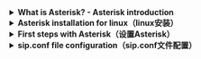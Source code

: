 <details>
      <summary><b>What is Asterisk? - Asterisk introduction</b></summary>
Asterisk是PBX（私有分支交换机）的开源软件实现。像任何PBX一样，它允许许多连接的电话相互呼叫，并连接到包括PSTN，ISDN或VoIP提供商的其他电话服务。
Asterisk名称指的是“ *”符号，在Unix和DOS命令行语法中是“通配符”，表示语音网络中非常通用的组件的符号。Asterisk允许多个分组语音协议进行交互，并提供带有用于添加新应用程序的API的模块化设计，这使Asterisk成为融合电信领域的真正通配符。

Asterisk具有GPL许可证。Digium的Mark Spencer最初创建了Asterisk，并且仍然是其主要的维护者，尽管其他程序员也贡献了新功能，并报告了错误。Asterisk最初是为Linux操作系统设计的，现在也可以在OpenBSD，FreeBSD，Mac OS X，Sun Solaris和Microsoft Windows上运行，尽管Linux是“本机”平台，但在这些平台中得到最好的支持。

Asterisk是一个开放源代码融合电信平台，旨在允许不同类型的IP电话硬件，中间件和软件始终保持相互连接。它提供了多层，可以在较低层管理TDM和分组语音，同时为PBX和IVR等电话应用程序提供高度灵活的平台。星号可以桥接和转换不同类型的VoIP协议，例如SIP，MGCP和H.323。同时，它可以提供功能齐全的服务器平台，用于预测性拨号，自定义IVR，远程和中心局PBX以及会议。


通过支持传统电话和VoIP电话服务的混合，Asterisk允许部署人员有效地构建新的电话系统，或将现有系统逐步迁移到新技术。一些站点正在使用Asterisk服务器来替换老化的专用PBX。其他提供附加功能（例如语音邮件或电话菜单）或通过在Internet上进行长途通话来削减成本的工具

 </details>
 <details>
      <summary><b>Asterisk installation for linux（linux安装）</b></summary>

```
wget http://downloads.asterisk.org/pub/telephony/asterisk/releases/asterisk-1.6.2.20.tar.gz
tar -zxvf asterisk-1.6.2.20.tar.gz
rm -f asterisk-1.6.2.20.tar.gz
cd asterisk-1.6.2.20
./configure
make
make install
```
第一次使用命令安装Asterisk PBX的示例
"make samples"
但是，请注意！此命令将重写您已经拥有的所有配置文件。

然后，您可以使用以下命令启动Asterisk PBX
asterisk -vvvc

您可能会在屏幕上看到很多消息。（“ vvv”表示“非常非常冗长”），“ c”字母在所有消息的末尾向我们显示控制台命令行，如下例所示。
*CLI>

到此为止Asterisk已经正在运行，寻找帮助可以输入help命令

您还可以在linux命令行中使用命令“ man asterisk”来获取有关如何启动和停止Asterisk服务器的信息。

Asterisk配置文件已安装在/ etc / asterisk目录中，您可以在其中找到很多信息。

现在，我们将通过一些简单的测试来验证Asterisk是否可以正常运行：

我们必须配置一个软件电话，例如SJPhone（有关Sjphone配置中有关其配置的更多信息），以便在我们自己的Asterisk服务器中注册。默认安装有两个用户可以使用。
A: user: 3000 password=anything works
B: user: 3001 password=anything works

当我们对其进行了正确的配置并且用户已经在我们的Asterisk服务器中注册后，该进行一些在默认分机拨号计划中定义的呼叫了。

```
1000 - Main menu
1234 - Transfer the call to the console (you could see the call at the console command line)
1235 - Console voicemail
1236 - Call to the console command line

3000 - Call to 3000 SIP user
3001 - Call to 3001 SIP user

500 - Call to Digium

600 - Echo test

8500 - Voicemail menu

99990 AGI test
99991 EAGI test
99992 Tell the hour
99999 Music

700 Parked call
701-720 Parking calls
```
一个有趣的测试是在两台不同的计算机中配置2部软电话：一台使用3000用户，另一台使用3001用户并互相通话。如果可行，您已准备好在Asterisk的第一步中学习如何配置Asterisk并创建新用户和拨号计划。

  </details>
     
 <details>
      <summary><b>First steps with Asterisk（设置Asterisk）</b></summary>
    现在Asterisk已安装并正在运行，因此我们将通过示例学习我们可以做的第一件事。在此示例中，我们将创建两个具有扩展名和语音邮件的新用户。

1. 创建2个新的SIP用户。

例如，用户“ 20000”和“ 20100”的密码为“ a20000b”和“ b20100a”，

在sip.conf文件末尾添加以下

```
[20000]
type=friend
secret=a20000b
qualify=yes
nat=no
host=dynamic
canreinvite=no
context=miprimerejemplo
mailbox=20000@miprimerbuzon

[20100]
type=friend
secret=b20100a
qualify=yes
nat=no
host=dynamic
canreinvite=no
context=myfirstexample
mailbox=20100@myfirstvoicemail
```

2. Create the extensions for the 2 users

创建扩展名要为用户创建扩展名，我们需要修改文件extensions.conf。如果我们拨打20100，我们应该联系20000用户，如果拨打20100，我们应该联系用户20100。我们还创建一个特殊的分机“ 30000”来访问语音邮件主菜单。

因此，我们将以下行添加到extensions.conf文件的末尾

```
[mifirstexample]
exten => 20000,1,Dial(SIP/20000,30,Ttm)
exten => 20000,2,Hangup
exten => 20000,102,Voicemail(20000)
exten => 20000,103,Hangup

exten => 20100,1,Dial(SIP/20100,30,Ttm)
exten => 20100,2,Hangup
exten => 20100,102,Voicemail(20100)
exten => 20100,103,Hangup

exten => 30000,1,VoicemailMain
```

3. Create the voicemail fot the users
创建语音邮件现在，我们为两个用户创建语音邮件，并在voicemail.conf文件中为他们提供密码。我们将20000邮件的密码设为1234，将20100邮件的密码设为4321

```
[myfirstvoicemail]
20000 => 1234,Peter,peter@midomain.com
20100 => 4321,John,john@midomain.com
```

4. Restart Asterisk server

5. Configure a softphone
现在，我们配置一台或两台软件电话，并进行测试以在不可用时互相呼叫或在语音信箱中发送消息。我们还应该拨打30000号码收听我们的消息。有关如何配置软件电话（例如sjphone）的更多信息，请转到http://www.en.voipforo.com/Telephones/sjphone-configuration.php


   </details>

<details>
      <summary><b>sip.conf file configuration（sip.conf文件配置）</b></summary>
在sip.conf文件中，我们可以配置与SIP协议相关的所有内容。添加新的SIP用户或定义SIP提供程序。
例如，sip.conf文件的简单示例：

```
general]
context=default
port=5060 ; UDP port for Asterisk
bindaddr=0.0.0.0 ; If we want to specify only an IP (if a computer has three different IPs) 0.0.0.0 means any IP
srvlookup=yes ; Enable DNS SRV server

[peter]
type=friend
secret=welcome
qualify=yes ;latency must be under 2000ms.
nat=no ; Telephone without NAT
host=dynamic ; the devices can be registered with different IPs each time
canreinvite=no ; Asterisk by default redirects
context=internal ; the context of the extensions.conf file

```

sip.conf文件以[general]节开头，具有每个用户和对等方（providers）的默认配置。可以在每个用户或对等方的特定配置中覆盖默认值

- 通常，SIP服务器使用端口5060 UDP。这就是为什么我们使用port = 5060的原因。有时，例如，如果我们将SER（Sip Express路由器）与Asterisk一起使用，我们应该更改端口号。

- DNS是一种管理逻辑地址以便解决的方法。这样就可以在不更改逻辑地址的情况下将呼叫引至不同的地方。使用DNS SRV，我们具有DNS的优势，而如果我们给定“ no”值，则无法路由基于域的呼叫。使用srvlookup = yes激活服务是一个好主意。

每个扩展名由用户或对等体或朋友定义，并以[]之间的名称进行调用

- "user" 类型用于验证传入呼叫，即“对等”用于拨出电话，两者都用作“朋友”。在示例中，我们有一个名为“ peter”的“ friend”扩展名。它可以打入和打出电话。
- "secret" 用于验证的密码，在这种情况下是受欢迎
- Asterisk服务器与电话之间的等待时间可以用qualify = yes进行监视，以确定何时可以到达设备。如果设备的等待时间小于2000毫秒（2秒），则Asterisk默认认为存在该设备。可以用毫秒数代替“yes”来更改该值。
- 如果扩展名位于路由器或防火墙之类的进行NAT（网络地址转换）的设备后面，则“ nat = yes”会强制Asterisk忽略现场联系信息，它将使用软件包的来源地址。
-  如果我们将 "host=dynamic"表示电话将能够通过任何IP地址进行连接。我们可以限制该用户仅使用IP或域名进行访问。如果我们输入“ host = static”，则用户无需使用“ secret”中提供的密码进行注册。
- 在SIP中，邀请消息用于建立呼叫以及重定向音频或视频。同一会话中初始邀请消息之后的任何邀请消息均被视为重新邀请。例如，连接了两个用户，其中一个处于活动状态的保持音乐（MoH），因为他想停止对话。因此，Asterisk重新邀请了第二位用户。后来，第一个用户想要跟进呼叫，并向Asterisk发送重新邀请消息，然后发送给第二个用户，并且两者都重新连接。使用canreinvite = no。强制Asterisk位于中间，不允许最终点直接交换消息RTP。

最后，context = internal显示了将在其中执行此扩展指令的上下文。这与文件extensions.conf的上下文有关，该文件为该上下文提供了拨号计划。因此，“ external”上下文必须存在于文件extensions.conf中，否则我们不应该创建它。几个扩展可以具有相同的上下文。

高级选项：

在以下各列中，我们可以配置“ user”和“ peer”类型。在“friend”的情况下，两列都是可能的，因为朋友是user+peer。

<table width="100%" border="1" cellpadding="0" cellspacing="0" class="normal">
                <tbody><tr class="titulo_post_peq">
                  <td width="16%"><div align="left">User</div></td>
                  <td width="14%"><strong>Peer </strong></td>
                  <td width="70%">Explicación y opciones </td>
                </tr>
                <tr>
                  <td><strong>context</strong></td>
                  <td><strong>context</strong></td>
                  <td>Context in the dialplan (extensions.conf) for a peer or a user.</td>
                </tr>
                <tr>
                  <td><strong>permit</strong></td>
                  <td><strong>permit</strong></td>
                  <td> Allow an IP address</td>
                </tr>
                <tr>
                  <td><strong>deny</strong></td>
                  <td><strong>deny</strong></td>
                  <td>Deny an IP address</td>
                </tr>
                <tr>
                  <td><strong>secret</strong></td>
                  <td><strong>secret</strong></td>
                  <td>Password for registration</td>
                </tr>
                <tr>
                  <td><strong>md5secret</strong></td>
                  <td><strong>md5secret</strong></td>
                  <td>Password with md5 </td>
                </tr>
                <tr>
                  <td><strong>dtmfmode</strong></td>
                  <td><strong>dtmfmode</strong></td>
                  <td>the way dtmf are sent. it could be "RFC2833" or "INFO" </td>
                </tr>
                <tr>
                  <td><strong>canreinvite</strong></td>
                  <td><strong>canreinvite</strong></td>
                  <td>With"yes" Asterisk is forced to be in the middle not allowing that the final points interchange messages RTP directly. . </td>
                </tr>
                <tr>
                  <td><strong>nat</strong></td>
                  <td><strong>nat</strong></td>
                  <td>"yes" alert that the devices is behind NAT</td>
                </tr>
                <tr>
                  <td><strong>callgroup</strong></td>
                  <td><strong>callgroup</strong></td>
                  <td> Defines a callgroup</td>
                </tr>
                <tr>
                  <td><strong>pickupgroup</strong></td>
                  <td><strong>pickupgroup</strong></td>
                  <td> Defines a callgroup in a pickup() application</td>
                </tr>
                <tr>
                  <td><strong>language</strong></td>
                  <td><strong>language</strong></td>
                  <td>Defines a country signals and voices. It must be present in the indications.conf file</td>
                </tr>
                <tr>
                  <td><strong>allow</strong></td>
                  <td><strong>allow</strong></td>
                  <td>allow a codec. Some codesc for the same user are possible. values:<br>
"allow=all" ,"allow=alaw", "allow=ulaw", "allow=g723.1" ; allow="g729" , "allow=ilbc" , "allow=gsm".</td>
                </tr>
                <tr>
                  <td><strong>disallow</strong></td>
                  <td><strong>disallow</strong></td>
                  <td>disallow a codec. Some values that allow</td>
                </tr>
                <tr>
                  <td><strong>insecure</strong></td>
                  <td><strong>insecure</strong></td>
                  <td> Defines the way the connections with peers are managed. It has these values very|yes|no|invite|port. "no" is the default value that means that authentication is compulsory. </td>
                </tr>
                <tr>
                  <td><strong>trustpid</strong></td>
                  <td><strong>trustpid</strong></td>
                  <td> If the <strong>Remote-Party-ID </strong> is trusted. By default "no" </td>
                </tr>
                <tr>
                  <td><strong>progressinband</strong></td>
                  <td><strong>progressinband</strong></td>
                  <td> If inband signals must be generated. By default <strong>never </strong> </td>
                </tr>
                <tr>
                  <td><strong>promiscredir</strong></td>
                  <td><strong>promiscredir</strong></td>
                  <td>Redirections 302 are supported. By default "no" </td>
                </tr>
                <tr>
                  <td><strong>callerid</strong></td>
                  <td>&nbsp;</td>
                  <td>Defines the identifier when there is no other information available</td>
                </tr>
                <tr>
                  <td><strong>accountcode</strong></td>
                  <td>&nbsp;</td>
                  <td>Users can be associated with an accountcode . For billing purposes. </td>
                </tr>
                <tr>
                  <td><strong>amaflags</strong></td>
                  <td>&nbsp;</td>
                  <td>To CDR and billing purpouses It can be "default", "omit", "billing", or "documentation"</td>
                </tr>
                <tr>
                  <td><strong>incominglimit</strong></td>
                  <td>&nbsp;</td>
                  <td>Limit of simultaneous calls</td>
                </tr>
                <tr>
                  <td><strong>restrictcid</strong></td>
                  <td>&nbsp;</td>
                  <td>To hide the caller ID. Deprecated</td>
                </tr>
                <tr>
                  <td>&nbsp;</td>
                  <td><strong>mailbox</strong></td>
                  <td> Voicemail extension</td>
                </tr>
                <tr>
                  <td>&nbsp;</td>
                  <td><strong>username</strong></td>
                  <td>If Asterisk acts like SIP client is the user name showed to the calling SIP server.</td>
                </tr>
                <tr>
                  <td>&nbsp;</td>
                  <td><strong>fromdomain</strong></td>
                  <td> From field of SIP messages</td>
                </tr>
                <tr>
                  <td>&nbsp;</td>
                  <td><strong>regexten</strong></td>
                  <td>&nbsp;</td>
                </tr>
                <tr>
                  <td>&nbsp;</td>
                  <td><strong>fromuser</strong></td>
                  <td>User From field of SIP messages</td>
                </tr>
                <tr>
                  <td>&nbsp;</td>
                  <td><strong>host</strong></td>
                  <td>adress or host of the remote devices. it can be:<br>
      - An IP address or a host<br>
      - "dynamic" - any IP with password<br>
      - "static" - any IP without password</td>
                </tr>
                <tr>
                  <td>&nbsp;</td>
                  <td><strong>mask</strong></td>
                  <td>&nbsp;</td>
                </tr>
                <tr>
                  <td>&nbsp;</td>
                  <td><strong>port</strong></td>
                  <td>UDP port<span class="textoca"></span></td>
                </tr>
                <tr>
                  <td>&nbsp;</td>
                  <td><strong>qualify</strong></td>
                  <td>to determine when the device can be reached</td>
                </tr>
                <tr>
                  <td>&nbsp;</td>
                  <td><strong>defaultip</strong></td>
                  <td> default IP of the <strong>host= </strong> when "dynamic" is selected</td>
                </tr>
                <tr>
                  <td>&nbsp;</td>
                  <td><strong>rtptimeout</strong></td>
                  <td>Timeout that ends the call when there is no RTP traffic</td>
                </tr>
                <tr>
                  <td>&nbsp;</td>
                  <td><strong>rtpholdtimeout</strong></td>
                  <td>Timeout that ends the call when there is no RTP traffic on hold</td>
                </tr>
              </tbody></table>

```
Ejemplos:

[grandstream1]
type=friend ; is both peer and user
context=mycontext ; context name
username=grandstream1 ; usually the same as the section
fromuser=grandstream1 ; overwrites caller-ID
callerid=John Smith<1234>
host=192.168.0.23 ; a private IP of a LAN
nat=no ; no NAT
canreinvite=yes ;
dtmfmode=info ; it can be RFC2833 or INFO
mailbox=1234@default ; mailbox 1234 in the context "default"
disallow=all ;
allow=ulaw ; allow alaw codec
; listed with allow= does NOT matter!
;allow=alaw
;allow=g723.1 ; Only g723.1 pass through
;allow=g729 ; Only g729 pass through

[xlite1]
;silence suppresion can be activated
;Xlite sends keep-alive NAT packets ,so qualify=yes is not necessary
type=friend
username=xlite1
callerid="john jones" <5678>
host=dynamic ; xlite softphone could be in any IP address
nat=yes ; X-Lite is behind a NAT device
canreinvite=no ; when a device is behind a NAT device it usually is no
disallow=all
allow=gsm ; GSM needs low bandwithd than ulaw and alaw
allow=ulaw
allow=alaw

[user1_snomsip]
type=friend
secret=blah ; password to register
host=dynamic
dtmfmode=inband ; the possibilities are inband , rfc2833, or info
defaultip=192.168.0.59 ; IP address of the device
mailbox=1234; Voicemail
disallow=all
allow=ulaw ; because we have chosen inband for dtmf we need alaw or ulaw (G.711)
allow=alaw

[user2_pingtel]
type=friend
username=user2_pingtel
secret=blah
host=dynamic
qualify=1000 ; If it is over 1 second without response the connection is broken
callgroup=1,3-4 ; members of groups 1,3 and 4
pickupgroup=1,3-4 ; member of "pickup" groups 1,2 and 4
defaultip=192.168.0.60 ;IP
disallow=all
allow=ulaw
allow=alaw
allow=g729

[user3_cisco]
type=friend
username=user3_cisco
secret=blah
nat=yes ; is behind NAT
host=dynamic
canreinvite=no ;
qualify=200 ; 200 ms to receive a response
defaultip=192.168.0.4
disallow=all
allow=ulaw
allow=alaw
allow=g729

[user4_cisco1]
type=friendusername=user4_cisco
fromuser=peter ;
secret=blah
defaultip=192.168.0.4 ;
amaflags=default ; Possibilities are default, omit, billing or documentation
accountcode=peter ; For billing purposes
disallow=all
allow=ulaw
allow=alaw
allow=g729
allow=g723.1


```

</details>
     